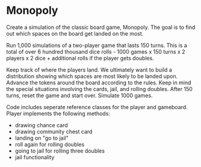 # Monopoly

Create a simulation of the classic board game, Monopoly. The goal is to find out which spaces on the board get landed on the most.

Run 1,000 simulations of a two-player game that lasts 150 turns. This is a total of over 6 hundred thousand dice rolls - 1000 games x 150 turns x 2 players x 2 dice + additional rolls if the player gets doubles.

Keep track of where the players land. We ultimately want to build a distribution showing which spaces are most likely to be landed upon. Advance the tokens around the board according to the rules. Keep in mind the special situations involving the cards, jail, and rolling doubles. After 150 turns, reset the game and start over. Simulate 1000 games.

Code includes seperate reference classes for the player and gameboard. Player implements the following methods:
- drawing chance card
- drawing community chest card
- landing on "go to jail"
- roll again for rolling doubles
- going to jail for rolling three doubles
- jail functionality
